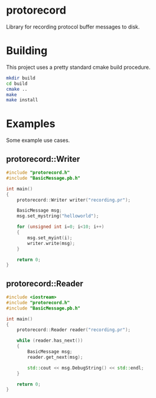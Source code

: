 # protorecord
Library for recording protocol buffer messages to disk.

# Building
This project uses a pretty standard cmake build procedure.
```bash
mkdir build
cd build
cmake ..
make
make install
```

# Examples
Some example use cases.

## protorecord::Writer
``` cpp
#include "protorecord.h"
#include "BasicMessage.pb.h"

int main()
{
	protorecord::Writer writer("recording.pr");

	BasicMessage msg;
	msg.set_mystring("helloworld");

	for (unsigned int i=0; i<10; i++)
	{
		msg.set_myint(i);
		writer.write(msg);
	}

	return 0;
}
```

## protorecord::Reader
``` cpp
#include <iostream>
#include "protorecord.h"
#include "BasicMessage.pb.h"

int main()
{
	protorecord::Reader reader("recording.pr");

	while (reader.has_next())
	{
		BasicMessage msg;
		reader.get_next(msg);

		std::cout << msg.DebugString() << std::endl;
	}

	return 0;
}
```
